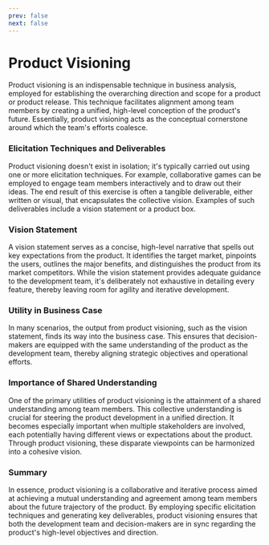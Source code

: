 ```yaml
---
prev: false
next: false
---
```


# Product Visioning

Product visioning is an indispensable technique in business analysis, employed for establishing the overarching direction and scope for a product or product release. This technique facilitates alignment among team members by creating a unified, high-level conception of the product's future. Essentially, product visioning acts as the conceptual cornerstone around which the team's efforts coalesce.

### Elicitation Techniques and Deliverables

Product visioning doesn't exist in isolation; it's typically carried out using one or more elicitation techniques. For example, collaborative games can be employed to engage team members interactively and to draw out their ideas. The end result of this exercise is often a tangible deliverable, either written or visual, that encapsulates the collective vision. Examples of such deliverables include a vision statement or a product box.

### Vision Statement

A vision statement serves as a concise, high-level narrative that spells out key expectations from the product. It identifies the target market, pinpoints the users, outlines the major benefits, and distinguishes the product from its market competitors. While the vision statement provides adequate guidance to the development team, it's deliberately not exhaustive in detailing every feature, thereby leaving room for agility and iterative development.

### Utility in Business Case

In many scenarios, the output from product visioning, such as the vision statement, finds its way into the business case. This ensures that decision-makers are equipped with the same understanding of the product as the development team, thereby aligning strategic objectives and operational efforts.

### Importance of Shared Understanding

One of the primary utilities of product visioning is the attainment of a shared understanding among team members. This collective understanding is crucial for steering the product development in a unified direction. It becomes especially important when multiple stakeholders are involved, each potentially having different views or expectations about the product. Through product visioning, these disparate viewpoints can be harmonized into a cohesive vision.

### Summary

In essence, product visioning is a collaborative and iterative process aimed at achieving a mutual understanding and agreement among team members about the future trajectory of the product. By employing specific elicitation techniques and generating key deliverables, product visioning ensures that both the development team and decision-makers are in sync regarding the product's high-level objectives and direction.
